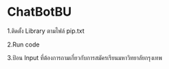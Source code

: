 # ChatBotBU
1.ติดตั้ง Library ตามไฟล์ pip.txt

2.Run code

3.ป้อน Input ที่ต้องการถามเกี่ยวกับการสมัครเรียนมหาวิทยาลัยกรุงเทพ
